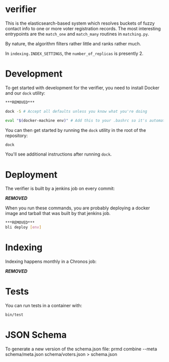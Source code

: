 verifier
================

This is the elasticsearch-based system which resolves buckets of fuzzy contact
info to one or more voter registration records. The most interesting
entrypoints are the `match_one` and `match_many` routines in
`matching.py`.

By nature, the algorithm filters rather little and ranks rather much.

In `indexing.INDEX_SETTINGS`, the `number_of_replicas` is presently 2.

Development
===========

To get started with development for the verifier, you need to install
Docker and our `dock` utility:

```bash
***REMOVED***

dock -S # Accept all defaults unless you know what you're doing

eval "$(docker-machine env)" # Add this to your .bashrc so it's automatic
```

You can then get started by running the `dock` utility in the root of the
repository:

```bash
dock
```

You'll see additional instructions after running `dock`.

Deployment
==========

The verifier is built by a jenkins job on every commit:

***REMOVED***

When you run these commands, you are probably deploying a docker image and
tarball that was built by that jenkins job.

```bash
***REMOVED***
bli deploy [env]
```

Indexing
==========
Indexing happens monthly in a Chronos job:

***REMOVED***

Tests
==========

You can run tests in a container with:

```bash
bin/test
```

JSON Schema
==========
To generate a new version of the schema.json file:
prmd combine --meta schema/meta.json schema/voters.json > schema.json
